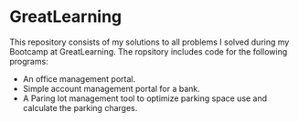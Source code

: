 # GreatLearning
This repository consists of my solutions to all problems I solved during my Bootcamp at GreatLearning.
The ropsitory includes code for the following programs:
- An office management portal.
- Simple account management portal for a bank.
- A Paring lot management tool to optimize parking space use and calculate the parking charges.
